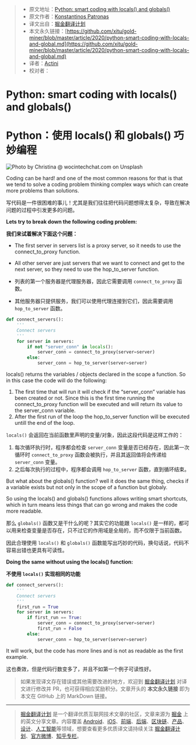 > * 原文地址：[Python: smart coding with locals() and globals()](https://medium.com/python-in-plain-english/python-smart-coding-with-locals-and-global-257ae25461ee)
> * 原文作者：[Konstantinos Patronas](https://medium.com/@kpatronas)
> * 译文出自：[掘金翻译计划](https://github.com/xitu/gold-miner)
> * 本文永久链接：[https://github.com/xitu/gold-miner/blob/master/article/2020/python-smart-coding-with-locals-and-global.md](https://github.com/xitu/gold-miner/blob/master/article/2020/python-smart-coding-with-locals-and-global.md)
> * 译者：[Actini](https://github.com/actini)
> * 校对者：

# Python: smart coding with locals() and globals()

# Python：使用 locals() 和 globals() 巧妙编程

![Photo by [Christina @ wocintechchat.com](https://unsplash.com/@wocintechchat?utm_source=medium&utm_medium=referral) on [Unsplash](https://unsplash.com?utm_source=medium&utm_medium=referral)](https://cdn-images-1.medium.com/max/12032/0*ZYy01ayW-6rkXMGV)

Coding can be hard! and one of the most common reasons for that is that we tend to solve a coding problem thinking complex ways which can create more problems than solutions.

写代码是一件很困难的事儿！尤其是我们往往把代码问题想得太复杂，导致在解决问题的过程中引发更多的问题。

**Lets try to break down the following coding problem:**

**我们来试着解决下面这个问题：**

* The first server in servers list is a proxy server, so it needs to use the connect_to_proxy function.
* All other server are just servers that we want to connect and get to the next server, so they need to use the hop_to_server function.

* 列表的第一个服务器是代理服务器，因此它需要调用 `connect_to_proxy` 函数。
* 其他服务器只提供服务，我们可以使用代理连接到它们，因此需要调用 `hop_to_server` 函数。

```python
def connect_servers():
    '''
    Connect servers
    '''
    for server in servers:
        if not "server_conn" in locals():
            server_conn = connect_to_proxy(server=server)
        else:
            server_conn = hop_to_server(server=server)
```

locals() returns the variables / objects declared in the scope a function. So in this case the code will do the following:

1. The first time that will run it will check if the “server_conn” variable has been created or not. Since this is the first time running the connect_to_proxy function will be executed and will return its value to the server_conn variable.
2. After the first run of the loop the hop_to_server function will be executed untill the end of the loop.

`locals()` 会返回在当前函数里声明的变量/对象，因此这段代码是这样工作的：

1. 每次循环执行时，程序都会检查 `server_conn` 变量是否已经存在，因此第一次循环时 `connect_to_proxy` 函数会被执行，并且其返回值将会传递给 `server_conn` 变量。
2. 之后每次执行的过程中，程序都会调用 `hop_to_server` 函数，直到循环结束。

But what about the globals() function? well it does the same thing, checks if a variable exists but not only in the scope of a function but globaly.

So using the locals() and globals() functions allows writing smart shortcuts, which in turn means less things that can go wrong and makes the code more readable.

那么 `globals()` 函数又是干什么的呢？其实它的功能跟 `locals()` 是一样的，都可以用来检查变量是否存在，只不过它的作用域是全局的，而不仅限于当前函数。

因此合理使用 `locals()` 和 `globals()` 函数能写出巧妙的代码，换句话说，代码不容易出错也更具有可读性。

**Doing the same without using the locals() function:**

**不使用 `locals()` 实现相同的功能**

```python
def connect_servers():
    '''
    Connect servers
    '''
    first_run = True
    for server in servers:
        if first_run == True:
            server_conn = connect_to_proxy(server=server)
            first_run = False
        else:
            server_conn = hop_to_server(server=server)
```

It will work, but the code has more lines and is not as readable as the first example.

这也奏效，但是代码行数变多了，并且不如第一个例子可读性好。

> 如果发现译文存在错误或其他需要改进的地方，欢迎到 [掘金翻译计划](https://github.com/xitu/gold-miner) 对译文进行修改并 PR，也可获得相应奖励积分。文章开头的 **本文永久链接** 即为本文在 GitHub 上的 MarkDown 链接。

---

> [掘金翻译计划](https://github.com/xitu/gold-miner) 是一个翻译优质互联网技术文章的社区，文章来源为 [掘金](https://juejin.im) 上的英文分享文章。内容覆盖 [Android](https://github.com/xitu/gold-miner#android)、[iOS](https://github.com/xitu/gold-miner#ios)、[前端](https://github.com/xitu/gold-miner#前端)、[后端](https://github.com/xitu/gold-miner#后端)、[区块链](https://github.com/xitu/gold-miner#区块链)、[产品](https://github.com/xitu/gold-miner#产品)、[设计](https://github.com/xitu/gold-miner#设计)、[人工智能](https://github.com/xitu/gold-miner#人工智能)等领域，想要查看更多优质译文请持续关注 [掘金翻译计划](https://github.com/xitu/gold-miner)、[官方微博](http://weibo.com/juejinfanyi)、[知乎专栏](https://zhuanlan.zhihu.com/juejinfanyi)。
